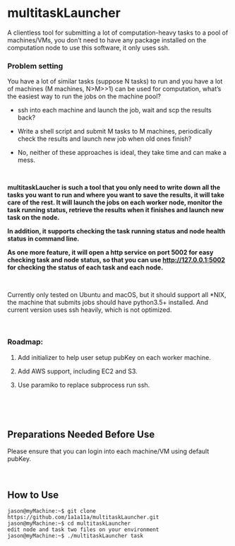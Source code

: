 multitaskLauncher
=================

A clientless tool for submitting a lot of computation-heavy tasks to a pool of
machines/VMs, you don’t need to have any package installed on the computation
node to use this software, it only uses ssh.

### Problem setting 

You have a lot of similar tasks (suppose N tasks) to run and you have a lot of
machines (M machines, N\>M\>\>1) can be used for computation, what’s the easiest
way to run the jobs on the machine pool?

-   ssh into each machine and launch the job, wait and scp the results back?

-   Write a shell script and submit M tasks to M machines, periodically check
    the results and launch new job when old ones finish?

-   No, neither of these approaches is ideal, they take time and can make a
    mess.

 

__multitaskLaucher is such a tool that you only need to write down all the tasks you want to run and where you want to save the results, it will take care of the rest. It will launch the jobs on each worker node, monitor the task running status, retrieve the results when it finishes and launch new task on the node.__

__In addition, it supports checking the task running status and node health status in command line.__

__As one more feature, it will open a http service on port 5002 for easy checking task and node status, so that you can use http://127.0.0.1:5002 for checking the status of each task and each node.__

 

Currently only tested on Ubuntu and macOS, but it should support all \*NIX, the
machine that submits jobs should have python3.5+ installed. And current version
uses ssh heavily, which is not optimized.

 

### Roadmap: 

1.  Add initializer to help user setup pubKey on each worker machine.

2.  Add AWS support, including EC2 and S3.

3.  Use paramiko to replace subprocess run ssh.

 

 

Preparations Needed Before Use 
-------------------------------

Please ensure that you can login into each machine/VM using default pubKey.

 

How to Use 
-----------

~~~~~~~~~~~~~~~~~~~~~~~~~~~~~~~~~~~~~~~~~~~~~~~~~~~~~~~~~~~~~~~~~~~~~~~~~~~~~~~~
jason@myMachine:~$ git clone https://github.com/1a1a11a/multitaskLauncher.git 
jason@myMachine:~$ cd multitaskLauncher
edit node and task two files on your environment 
jason@myMachine:~$ ./multitaskLauncher task 
~~~~~~~~~~~~~~~~~~~~~~~~~~~~~~~~~~~~~~~~~~~~~~~~~~~~~~~~~~~~~~~~~~~~~~~~~~~~~~~~

 

 

